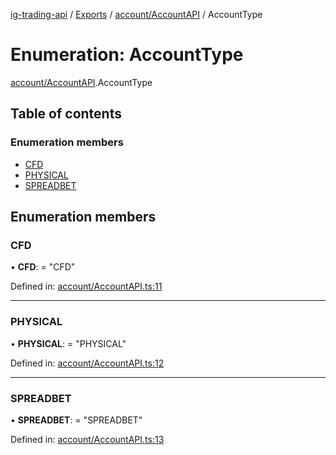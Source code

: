 [ig-trading-api](../README.md) / [Exports](../modules.md) / [account/AccountAPI](../modules/account_accountapi.md) / AccountType

# Enumeration: AccountType

[account/AccountAPI](../modules/account_accountapi.md).AccountType

## Table of contents

### Enumeration members

- [CFD](account_accountapi.accounttype.md#cfd)
- [PHYSICAL](account_accountapi.accounttype.md#physical)
- [SPREADBET](account_accountapi.accounttype.md#spreadbet)

## Enumeration members

### CFD

• **CFD**: = "CFD"

Defined in: [account/AccountAPI.ts:11](https://github.com/bennycode/ig-trading-api/blob/7c81ba3/src/account/AccountAPI.ts#L11)

---

### PHYSICAL

• **PHYSICAL**: = "PHYSICAL"

Defined in: [account/AccountAPI.ts:12](https://github.com/bennycode/ig-trading-api/blob/7c81ba3/src/account/AccountAPI.ts#L12)

---

### SPREADBET

• **SPREADBET**: = "SPREADBET"

Defined in: [account/AccountAPI.ts:13](https://github.com/bennycode/ig-trading-api/blob/7c81ba3/src/account/AccountAPI.ts#L13)
